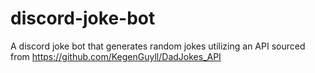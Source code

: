 # discord-joke-bot
A discord joke bot that generates random jokes utilizing an API sourced from https://github.com/KegenGuyll/DadJokes_API
